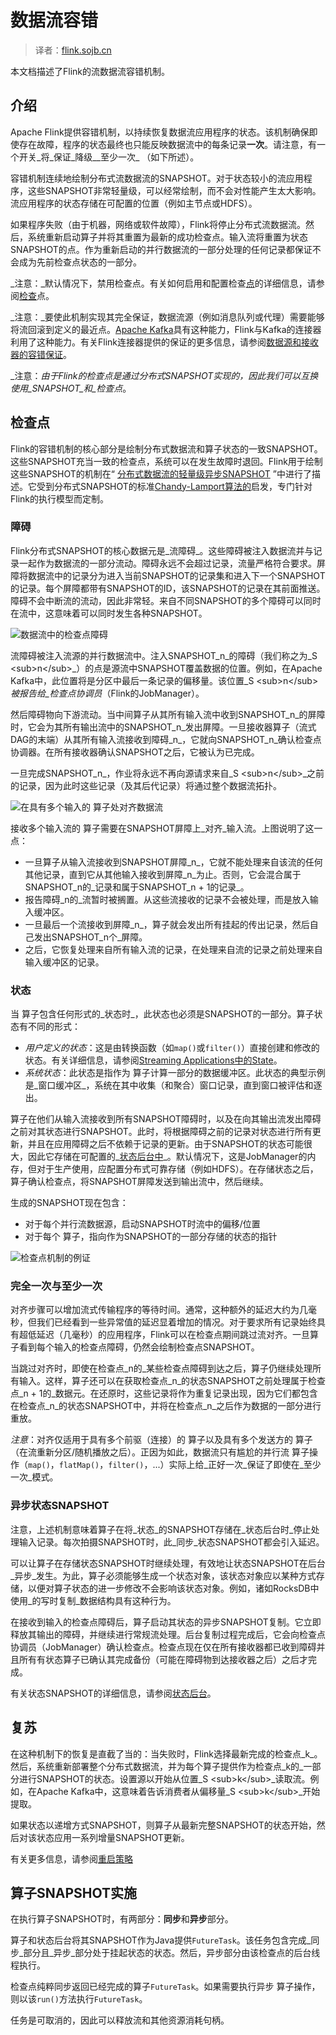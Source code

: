 

# 数据流容错

> 译者：[flink.sojb.cn](https://flink.sojb.cn/)


本文档描述了Flink的流数据流容错机制。

## 介绍

Apache Flink提供容错机制，以持续恢复数据流应用程序的状态。该机制确保即使存在故障，程序的状态最终也只能反映数据流中的每条记录**一次**。请注意，有一个开关_将_保证_降级__至少一次_ （如下所述）。

容错机制连续地绘制分布式流数据流的SNAPSHOT。对于状态较小的流应用程序，这些SNAPSHOT非常轻量级，可以经常绘制，而不会对性能产生太大影响。流应用程序的状态存储在可配置的位置（例如主节点或HDFS）。

如果程序失败（由于机器，网络或软件故障），Flink将停止分布式流数据流。然后，系统重新启动算子并将其重置为最新的成功检查点。输入流将重置为状态SNAPSHOT的点。作为重新启动的并行数据流的一部分处理的任何记录都保证不会成为先前检查点状态的一部分。

_注意：_默认情况下，禁用检查点。有关如何启用和配置检查[点](https://flink.sojb.cn/dev/stream/state/checkpointing.html)的详细信息，请参阅[检查](https://flink.sojb.cn/dev/stream/state/checkpointing.html)点。

_注意：_要使此机制实现其完全保证，数据流源（例如消息队列或代理）需要能够将流回滚到定义的最近点。[Apache Kafka](http://kafka.apache.org)具有这种能力，Flink与Kafka的连接器利用了这种能力。有关Flink连接器提供的保证的更多信息，请参阅[数据源和接收器的容错保证](https://flink.sojb.cn/dev/connectors/guarantees.html)。

_注意：_由于Flink的检查点是通过分布式SNAPSHOT实现的，因此我们可以互换使用_SNAPSHOT_和_检查点_。

## 检查点

Flink的容错机制的核心部分是绘制分布式数据流和算子状态的一致SNAPSHOT。这些SNAPSHOT充当一致的检查点，系统可以在发生故障时退回。Flink用于绘制这些SNAPSHOT的机制在“ [分布式数据流的轻量级异步SNAPSHOT](http://arxiv.org/abs/1506.08603) ”中进行了描述。它受到分布式SNAPSHOT的标准[Chandy-Lamport算法的](http://research.microsoft.com/en-us/um/people/lamport/pubs/chandy.pdf)启发，专门针对Flink的执行模型而定制。

### 障碍

Flink分布式SNAPSHOT的核心数据元是_流障碍_。这些障碍被注入数据流并与记录一起作为数据流的一部分流动。障碍永远不会超过记录，流量严格符合要求。屏障将数据流中的记录分为进入当前SNAPSHOT的记录集和进入下一个SNAPSHOT的记录。每个屏障都带有SNAPSHOT的ID，该SNAPSHOT的记录在其前面推送。障碍不会中断流的流动，因此非常轻。来自不同SNAPSHOT的多个障碍可以同时在流中，这意味着可以同时发生各种SNAPSHOT。

![数据流中的检查点障碍](https://flink.sojb.cn/fig/stream_barriers.svg)

流障碍被注入流源的并行数据流中。注入SNAPSHOT_n_的障碍（我们称之为_S &lt;sub&gt;n&lt;/sub&gt;_）的点是源流中SNAPSHOT覆盖数据的位置。例如，在Apache Kafka中，此位置将是分区中最后一条记录的偏移量。该位置_S &lt;sub&gt;n&lt;/sub&gt;_被报告给_检查点协调员_（Flink的JobManager）。

然后障碍物向下游流动。当中间算子从其所有输入流中收到SNAPSHOT_n_的屏障时，它会为其所有输出流中的SNAPSHOT_n_发出屏障。一旦接收器算子（流式DAG的末端）从其所有输入流接收到障碍_n_，它就向SNAPSHOT_n_确认检查点协调器。在所有接收器确认SNAPSHOT之后，它被认为已完成。

一旦完成SNAPSHOT_n_，作业将永远不再向源请求来自_S &lt;sub&gt;n&lt;/sub&gt;_之前的记录，因为此时这些记录（及其后代记录）将通过整个数据流拓扑。

![在具有多个输入的 算子处对齐数据流](https://flink.sojb.cn/fig/stream_aligning.svg)

接收多个输入流的 算子需要在SNAPSHOT屏障上_对齐_输入流。上图说明了这一点：

*   一旦算子从输入流接收到SNAPSHOT屏障_n_，它就不能处理来自该流的任何其他记录，直到它从其他输入接收到屏障_n_为止。否则，它会混合属于SNAPSHOT_n的_记录和属于SNAPSHOT_n + 1的记录_。
*   报告障碍_n的_流暂时被搁置。从这些流接收的记录不会被处理，而是放入输入缓冲区。
*   一旦最后一个流接收到屏障_n_，算子就会发出所有挂起的传出记录，然后自己发出SNAPSHOT_n个_屏障。
*   之后，它恢复处理来自所有输入流的记录，在处理来自流的记录之前处理来自输入缓冲区的记录。

### 状态

当 算子包含任何形式的_状态时_，此状态也必须是SNAPSHOT的一部分。算子状态有不同的形式：

*   _用户定义的状态_：这是由转换函数（如`map()`或`filter()`）直接创建和修改的状态。有关详细信息，请参阅[Streaming Applications中的State](https://flink.sojb.cn/dev/stream/state/index.html)。
*   _系统状态_：此状态是指作为 算子计算一部分的数据缓冲区。此状态的典型示例是_窗口缓冲区_，系统在其中收集（和聚合）窗口记录，直到窗口被评估和逐出。

算子在他们从输入流接收到所有SNAPSHOT障碍时，以及在向其输出流发出障碍之前对其状态进行SNAPSHOT。此时，将根据障碍之前的记录对状态进行所有更新，并且在应用障碍之后不依赖于记录的更新。由于SNAPSHOT的状态可能很大，因此它存储在可配置的_[状态后台中](https://flink.sojb.cn/ops/state/state_backends.html)_。默认情况下，这是JobManager的内存，但对于生产使用，应配置分布式可靠存储（例如HDFS）。在存储状态之后，算子确认检查点，将SNAPSHOT屏障发送到输出流中，然后继续。

生成的SNAPSHOT现在包含：

*   对于每个并行流数据源，启动SNAPSHOT时流中的偏移/位置
*   对于每个 算子，指向作为SNAPSHOT的一部分存储的状态的指针

![检查点机制的例证](https://flink.sojb.cn/fig/checkpointing.svg)

### 完全一次与至少一次

对齐步骤可以增加流式传输程序的等待时间。通常，这种额外的延迟大约为几毫秒，但我们已经看到一些异常值的延迟显着增加的情况。对于要求所有记录始终具有超低延迟（几毫秒）的应用程序，Flink可以在检查点期间跳过流对齐。一旦算子看到每个输入的检查点障碍，仍然会绘制检查点SNAPSHOT。

当跳过对齐时，即使在检查点_n的_某些检查点障碍到达之后，算子仍继续处理所有输入。这样，算子还可以在获取检查点_n_的状态SNAPSHOT之前处理属于检查点_n + 1的_数据元。在还原时，这些记录将作为重复记录出现，因为它们都包含在检查点_n_的状态SNAPSHOT中，并将在检查点_n_之后作为数据的一部分进行重放。

_注意_：对齐仅适用于具有多个前驱（连接）的 算子以及具有多个发送方的 算子（在流重新分区/随机播放之后）。正因为如此，数据流只有尴尬的并行流 算子操作（`map()`，`flatMap()`，`filter()`，...）实际上给_正好一次_保证了即使在_至少一次_模式。

### 异步状态SNAPSHOT

注意，上述机制意味着算子在将_状态_的SNAPSHOT存储在_状态后台时_停止处理输入记录。每次拍摄SNAPSHOT时，此_同步_状态SNAPSHOT都会引入延迟。

可以让算子在存储状态SNAPSHOT时继续处理，有效地让状态SNAPSHOT在后台_异步_发生。为此，算子必须能够生成一个状态对象，该状态对象应以某种方式存储，以便对算子状态的进一步修改不会影响该状态对象。例如，诸如RocksDB中使用_的写时复制_数据结构具有这种行为。

在接收到输入的检查点障碍后，算子启动其状态的异步SNAPSHOT复制。它立即释放其输出的障碍，并继续进行常规流处理。后台复制过程完成后，它会向检查点协调员（JobManager）确认检查点。检查点现在仅在所有接收器都已收到障碍并且所有有状态算子已确认其完成备份（可能在障碍物到达接收器之后）之后才完成。

有关状态SNAPSHOT的详细信息，请参阅[状态后台](https://flink.sojb.cn/ops/state/state_backends.html)。

## 复苏

在这种机制下的恢复是直截了当的：当失败时，Flink选择最新完成的检查点_k_。然后，系统重新部署整个分布式数据流，并为每个算子提供作为检查点_k的_一部分进行SNAPSHOT的状态。设置源以开始从位置_S &lt;sub&gt;k&lt;/sub&gt;_读取流。例如，在Apache Kafka中，这意味着告诉消费者从偏移量_S &lt;sub&gt;k&lt;/sub&gt;_开始提取。

如果状态以递增方式SNAPSHOT，则算子从最新完整SNAPSHOT的状态开始，然后对该状态应用一系列增量SNAPSHOT更新。

有关更多信息，请参阅[重启策略](https://flink.sojb.cn/dev/restart_strategies.html)

## 算子SNAPSHOT实施

在执行算子SNAPSHOT时，有两部分：**同步**和**异步**部分。

算子和状态后台将其SNAPSHOT作为Java提供`FutureTask`。该任务包含完成_同步_部分且_异步_部分处于挂起状态的状态。然后，异步部分由该检查点的后台线程执行。

检查点纯粹同步返回已经完成的算子`FutureTask`。如果需要执行异步 算子操作，则以该`run()`方法执行`FutureTask`。

任务是可取消的，因此可以释放流和其他资源消耗句柄。

